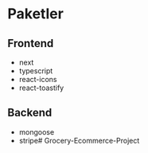 # Paketler

## Frontend

- next
- typescript
- react-icons
- react-toastify

## Backend

- mongoose
- stripe# Grocery-Ecommerce-Project
